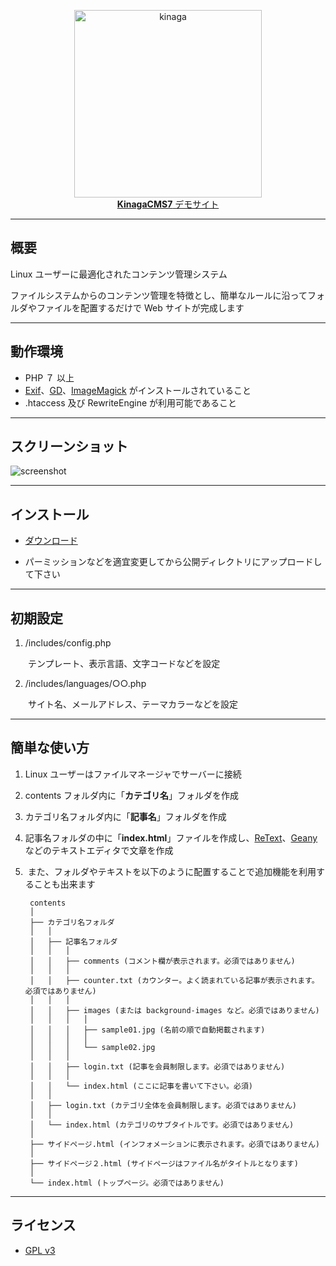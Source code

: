 <p align="center"><a href="https://xn--5rwx17a.xn--v8jtdudb.com/"><img src="https://user-images.githubusercontent.com/25574701/68562174-d6dd1600-048b-11ea-9e72-c82b51ae28e6.png" alt="kinaga" width="300"><br><b>KinagaCMS7</b> デモサイト</a></p>

---

## 概要

Linux ユーザーに最適化されたコンテンツ管理システム

ファイルシステムからのコンテンツ管理を特徴とし、簡単なルールに沿ってフォルダやファイルを配置するだけで Web サイトが完成します

---

## 動作環境

- PHP ７ 以上
- <a href="https://www.php.net/manual/ja/book.exif.php">Exif</a>、<a href="https://www.php.net/manual/ja/book.image.php">GD</a>、<a href="https://www.php.net/manual/ja/book.imagick.php">ImageMagick</a> がインストールされていること
- .htaccess 及び RewriteEngine が利用可能であること

---

## スクリーンショット

![screenshot](https://user-images.githubusercontent.com/25574701/77500292-f5223c00-6e97-11ea-814e-4775411f18d2.png)

---

## インストール

- [ダウンロード](https://github.com/KinagaCMS/KinagaCMS/archive/master.zip)

- パーミッションなどを適宜変更してから公開ディレクトリにアップロードして下さい

---

## 初期設定

1.  /includes/config.php

　　テンプレート、表示言語、文字コードなどを設定

2.  /includes/languages/○○.php

　　サイト名、メールアドレス、テーマカラーなどを設定

---

## 簡単な使い方

1.  Linux ユーザーはファイルマネージャでサーバーに接続
2.  contents フォルダ内に「<b>カテゴリ名</b>」フォルダを作成
3.  カテゴリ名フォルダ内に「<b>記事名</b>」フォルダを作成
4.  記事名フォルダの中に「<b>index.html</b>」ファイルを作成し、[ReText](https://github.com/retext-project/retext)、[Geany](https://github.com/geany/geany/) などのテキストエディタで文章を作成
5.  また、フォルダやテキストを以下のように配置することで追加機能を利用することも出来ます


		contents
		│
		├── カテゴリ名フォルダ
		│	│
		│	├── 記事名フォルダ
		│	│	│
		│	│	├── comments (コメント欄が表示されます。必須ではありません)
		│	│	│
		│	│	├── counter.txt (カウンター。よく読まれている記事が表示されます。必須ではありません)
		│	│	│
		│	│	├── images (または background-images など。必須ではありません)
		│	│	│	│
		│	│	│	├── sample01.jpg (名前の順で自動掲載されます)
		│	│	│	│
		│	│	│	└── sample02.jpg
		│	│	│
		│	│	├── login.txt (記事を会員制限します。必須ではありません)
		│	│	│
		│	│	└── index.html (ここに記事を書いて下さい。必須)
		│	│
		│	├── login.txt (カテゴリ全体を会員制限します。必須ではありません)
		│	│
		│	└── index.html (カテゴリのサブタイトルです。必須ではありません)
		│
		├── サイドページ.html (インフォメーションに表示されます。必須ではありません)
		│
		├── サイドページ２.html (サイドページはファイル名がタイトルとなります)
		│
		└── index.html (トップページ。必須ではありません)
---

## ライセンス
-  [GPL v3](https://github.com/KinagaCMS/KinagaCMS/blob/master/LICENSE)


